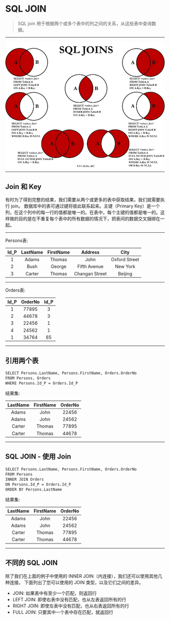 # SQL JOIN
> SQL join 用于根据两个或多个表中的列之间的关系，从这些表中查询数据。
---

<img src="/_markdownimg/sql.png" alt="图片名称" align=center />

---
## Join 和 Key
有时为了得到完整的结果，我们需要从两个或更多的表中获取结果。我们就需要执行 join。 数据库中的表可通过键将彼此联系起来。主键（Primary Key）是一个列，在这个列中的每一行的值都是唯一的。在表中，每个主键的值都是唯一的。这样做的目的是在不重复每个表中的所有数据的情况下，把表间的数据交叉捆绑在一起。

---
Persons表:

Id_P | LastName | FirstName | Address | City
:--:|:--:|:--:|:--:|:--:
1|Adams|Thomas|John|Oxford Street|London
2|Bush|George|Fifth Avenue|New York
3|Carter|Thomas|Changan Street|Beijing

---
Orders表:

Id_P | OrderNo | Id_P
:--:|:--:|:--:
1|77895|3
2|44678|3
3|22456|1
4|24562|1
1|34764|65

---
## 引用两个表
```
SELECT Persons.LastName, Persons.FirstName, Orders.OrderNo
FROM Persons, Orders
WHERE Persons.Id_P = Orders.Id_P 
```
结果集:

LastName|FirstName|OrderNo
:--:|:--:|:--:
Adams|John|22456
Adams|John|24562
Carter|Thomas|77895
Carter|Thomas|44678

---
## SQL JOIN - 使用 Join
```
SELECT Persons.LastName, Persons.FirstName, Orders.OrderNo
FROM Persons
INNER JOIN Orders
ON Persons.Id_P = Orders.Id_P
ORDER BY Persons.LastName
```
结果集:

LastName|FirstName|OrderNo
:--:|:--:|:--:
Adams|John|22456
Adams|John|24562
Carter|Thomas|77895
Carter|Thomas|44678

---
## 不同的 SQL JOIN
除了我们在上面的例子中使用的 INNER JOIN（内连接），我们还可以使用其他几种连接。
下面列出了您可以使用的 JOIN 类型，以及它们之间的差异。
* JOIN: 如果表中有至少一个匹配，则返回行
* LEFT JOIN: 即使右表中没有匹配，也从左表返回所有的行
* RIGHT JOIN: 即使左表中没有匹配，也从右表返回所有的行
* FULL JOIN: 只要其中一个表中存在匹配，就返回行

